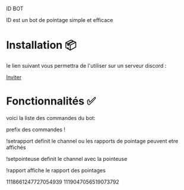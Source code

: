 ID BOT

ID est un bot de pointage simple et efficace

# Installation 📦

le lien suivant vous permettra de l'utiliser sur un serveur discord :

[Inviter](https://discord.com/api/oauth2/authorize?client_id=868915326128123924&permissions=8&scope=bot%20applications.commands)


# Fonctionnalités ✅

voici la liste des commandes du bot:

prefix des commandes !

!setrapport definit le channel ou les rapports de pointage peuvent etre affichés

!setpointeuse definit le channel avec la pointeuse

!rapport affiche le rapport des pointages 

1118661247727054939
1119047056519073792
